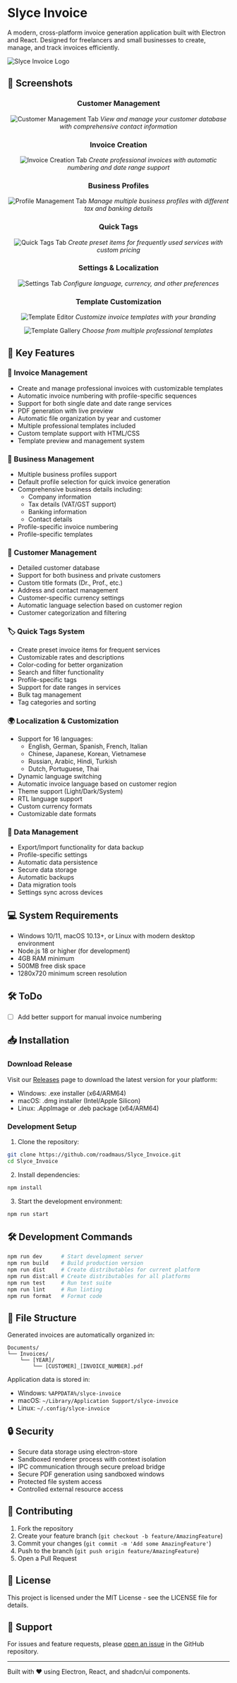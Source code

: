 # Slyce Invoice

A modern, cross-platform invoice generation application built with Electron and React. Designed for freelancers and small businesses to create, manage, and track invoices efficiently.

![Slyce Invoice Logo](build/icon.png)

## 📸 Screenshots

<div align="center">

### Customer Management
![Customer Management Tab](data/customer_tab.png)
*View and manage your customer database with comprehensive contact information*

### Invoice Creation
![Invoice Creation Tab](data/invoice_tab.png)
*Create professional invoices with automatic numbering and date range support*

### Business Profiles
![Profile Management Tab](data/profile_tab.png)
*Manage multiple business profiles with different tax and banking details*

### Quick Tags
![Quick Tags Tab](data/quicktag_tab.png)
*Create preset items for frequently used services with custom pricing*

### Settings & Localization
![Settings Tab](data/settings_tab.png)
*Configure language, currency, and other preferences*

### Template Customization
![Template Editor](data/template_edit.png)
*Customize invoice templates with your branding*

![Template Gallery](data/template_gallery.png)
*Choose from multiple professional templates*

</div>

## 🚀 Key Features

### 📄 Invoice Management

* Create and manage professional invoices with customizable templates
* Automatic invoice numbering with profile-specific sequences
* Support for both single date and date range services
* PDF generation with live preview
* Automatic file organization by year and customer
* Multiple professional templates included
* Custom template support with HTML/CSS
* Template preview and management system

### 💼 Business Management

* Multiple business profiles support
* Default profile selection for quick invoice generation
* Comprehensive business details including:
  * Company information
  * Tax details (VAT/GST support)
  * Banking information
  * Contact details
* Profile-specific invoice numbering
* Profile-specific templates

### 👥 Customer Management

* Detailed customer database
* Support for both business and private customers
* Custom title formats (Dr., Prof., etc.)
* Address and contact management
* Customer-specific currency settings
* Automatic language selection based on customer region
* Customer categorization and filtering

### 🏷️ Quick Tags System

* Create preset invoice items for frequent services
* Customizable rates and descriptions
* Color-coding for better organization
* Search and filter functionality
* Profile-specific tags
* Support for date ranges in services
* Bulk tag management
* Tag categories and sorting

### 🌍 Localization & Customization

* Support for 16 languages:
  * English, German, Spanish, French, Italian
  * Chinese, Japanese, Korean, Vietnamese
  * Russian, Arabic, Hindi, Turkish
  * Dutch, Portuguese, Thai
* Dynamic language switching
* Automatic invoice language based on customer region
* Theme support (Light/Dark/System)
* RTL language support
* Custom currency formats
* Customizable date formats

### 💾 Data Management

* Export/Import functionality for data backup
* Profile-specific settings
* Automatic data persistence
* Secure data storage
* Automatic backups
* Data migration tools
* Settings sync across devices

## 💻 System Requirements

* Windows 10/11, macOS 10.13+, or Linux with modern desktop environment
* Node.js 18 or higher (for development)
* 4GB RAM minimum
* 500MB free disk space
* 1280x720 minimum screen resolution

## 🛠️ ToDo

- [ ] Add better support for manual invoice numbering


## 📥 Installation

### Download Release

Visit our [Releases](https://github.com/roadmaus/Slyce_Invoice/releases) page to download the latest version for your platform:

* Windows: .exe installer (x64/ARM64)
* macOS: .dmg installer (Intel/Apple Silicon)
* Linux: .AppImage or .deb package (x64/ARM64)

### Development Setup

1. Clone the repository:
```bash
git clone https://github.com/roadmaus/Slyce_Invoice.git
cd Slyce_Invoice
```

2. Install dependencies:
```bash
npm install
```

3. Start the development environment:
```bash
npm run start
```

## 🛠️ Development Commands

```bash
npm run dev      # Start development server
npm run build    # Build production version
npm run dist     # Create distributables for current platform
npm run dist:all # Create distributables for all platforms
npm run test     # Run test suite
npm run lint     # Run linting
npm run format   # Format code
```

## 📁 File Structure

Generated invoices are automatically organized in:
```
Documents/
└── Invoices/
    └── [YEAR]/
        └── [CUSTOMER]_[INVOICE_NUMBER].pdf
```

Application data is stored in:
* Windows: `%APPDATA%/slyce-invoice`
* macOS: `~/Library/Application Support/slyce-invoice`
* Linux: `~/.config/slyce-invoice`

## 🔒 Security

* Secure data storage using electron-store
* Sandboxed renderer process with context isolation
* IPC communication through secure preload bridge
* Secure PDF generation using sandboxed windows
* Protected file system access
* Controlled external resource access

## 🤝 Contributing

1. Fork the repository
2. Create your feature branch (`git checkout -b feature/AmazingFeature`)
3. Commit your changes (`git commit -m 'Add some AmazingFeature'`)
4. Push to the branch (`git push origin feature/AmazingFeature`)
5. Open a Pull Request

## 📄 License

This project is licensed under the MIT License - see the LICENSE file for details.

## 🛟 Support

For issues and feature requests, please [open an issue](https://github.com/roadmaus/Slyce_Invoice/issues) in the GitHub repository.

---

Built with ❤️ using Electron, React, and shadcn/ui components.